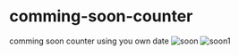 # comming-soon-counter
comming soon counter using  you own date
![soon](https://user-images.githubusercontent.com/86850698/169353831-dbcf6c9a-aab0-4a3c-8e7c-ea229d2ed1ae.PNG)
![soon1](https://user-images.githubusercontent.com/86850698/169353839-91264241-450f-4bba-9a5e-5cf910ab72bd.PNG)
